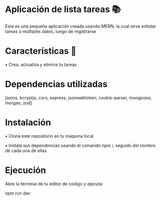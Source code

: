# Aplicación de lista tareas 📚 

Esta es una pequeña aplicación creada usando MERN; la cual sirve enlistar tareas o múltiples datos, luego de registrarse  

# Características 🔩
• Crea, actualiza y elimina tu tareas

# Dependencias utilizadas
[axios, bcryptjs, cors, express, jsonwebtoken, cookie-parser, mongoose, morgan, zod]

# Instalación 
• Clona este repositorio en tu máquina local

• Instala sus dependencias usando el comando npm i, seguido del nombre de cada una de ellas

# Ejecución 

Abre la terminal de tu editor de código y ejecuta: 

npm run dev
